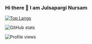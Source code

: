 ### Hi there 👋 I am Julsapargi Nursam

[![Top Langs](https://github-readme-stats.vercel.app/api/top-langs/?username=Egi10)](https://github.com/anuraghazra/github-readme-stats)

![GitHub stats](https://github-readme-stats.vercel.app/api?username=Egi10&show_icons=true)  

![Profile views](https://gpvc.arturio.dev/Egi10)  
